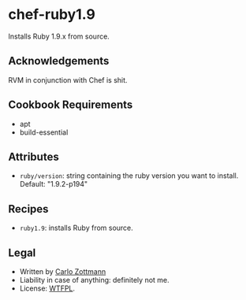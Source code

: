 # chef-ruby1.9

Installs Ruby 1.9.x from source.


## Acknowledgements

RVM in conjunction with Chef is shit.


## Cookbook Requirements

* apt
* build-essential


## Attributes

* `ruby/version`: string containing the ruby version you want to install.
  Default: "1.9.2-p194"


## Recipes

* `ruby1.9`: installs Ruby from source.


## Legal

* Written by [Carlo Zottmann](http://github.com/carlo/)
* Liability in case of anything: definitely not me.
* License: [WTFPL](http://en.wikipedia.org/wiki/WTFPL).
